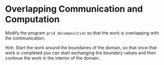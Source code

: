 # Overlapping Communication and Computation

Modify the program `grid_decomposition` so that the work is overlapping with the communication.

Hint: Start the work around the boundaries of the domain, so that once that work is completed you can start exchanging the boundary values and then continue the work in the interior of the domain.
